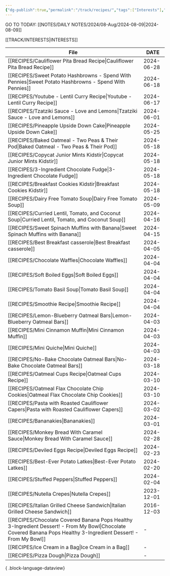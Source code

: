 ```yaml
---
{"dg-publish":true,"permalink":"/track/recipes/","tags":["Interests"],"created":"2024-02-25T15:55:00","updated":"2024-02-25 15:59"}
---
```


GO TO TODAY: [[NOTES/DAILY NOTES/2024/08-Aug/2024-08-09\|2024-08-09]]


[[TRACK/INTERESTS\|INTERESTS]]

| File                                                                                                                                                                    | DATE       |
| ----------------------------------------------------------------------------------------------------------------------------------------------------------------------- | ---------- |
| [[RECIPES/Cauliflower Pita Bread Recipe\|Cauliflower Pita Bread Recipe]]                                                                                             | 2024-06-28 |
| [[RECIPES/Sweet Potato Hashbrowns - Spend With Pennies\|Sweet Potato Hashbrowns - Spend With Pennies]]                                                               | 2024-06-18 |
| [[RECIPES/Youtube - Lentil Curry Recipe\|Youtube - Lentil Curry Recipe]]                                                                                             | 2024-06-17 |
| [[RECIPES/Tzatziki Sauce - Love and Lemons\|Tzatziki Sauce - Love and Lemons]]                                                                                       | 2024-06-01 |
| [[RECIPES/Pineapple Upside Down Cake\|Pineapple Upside Down Cake]]                                                                                                   | 2024-05-25 |
| [[RECIPES/Baked Oatmeal - Two Peas & Their Pod\|Baked Oatmeal - Two Peas & Their Pod]]                                                                               | 2024-05-18 |
| [[RECIPES/Copycat Junior Mints  Kidstir\|Copycat Junior Mints  Kidstir]]                                                                                             | 2024-05-18 |
| [[RECIPES/3-Ingredient Chocolate Fudge\|3-Ingredient Chocolate Fudge]]                                                                                               | 2024-05-18 |
| [[RECIPES/Breakfast Cookies  Kidstir\|Breakfast Cookies  Kidstir]]                                                                                                   | 2024-05-18 |
| [[RECIPES/Dairy Free Tomato Soup\|Dairy Free Tomato Soup]]                                                                                                           | 2024-05-09 |
| [[RECIPES/Curried Lentil, Tomato, and Coconut Soup\|Curried Lentil, Tomato, and Coconut Soup]]                                                                       | 2024-04-16 |
| [[RECIPES/Sweet Spinach Muffins with Banana\|Sweet Spinach Muffins with Banana]]                                                                                     | 2024-04-15 |
| [[RECIPES/Best Breakfast casserole\|Best Breakfast casserole]]                                                                                                       | 2024-04-05 |
| [[RECIPES/Chocolate Waffles\|Chocolate Waffles]]                                                                                                                     | 2024-04-04 |
| [[RECIPES/Soft Boiled Eggs\|Soft Boiled Eggs]]                                                                                                                       | 2024-04-04 |
| [[RECIPES/Tomato Basil Soup\|Tomato Basil Soup]]                                                                                                                     | 2024-04-04 |
| [[RECIPES/Smoothie Recipe\|Smoothie Recipe]]                                                                                                                         | 2024-04-04 |
| [[RECIPES/Lemon-Blueberry Oatmeal Bars\|Lemon-Blueberry Oatmeal Bars]]                                                                                               | 2024-04-03 |
| [[RECIPES/Mini Cinnamon Muffin\|Mini Cinnamon Muffin]]                                                                                                               | 2024-04-03 |
| [[RECIPES/Mini Quiche\|Mini Quiche]]                                                                                                                                 | 2024-04-03 |
| [[RECIPES/No-Bake Chocolate Oatmeal Bars\|No-Bake Chocolate Oatmeal Bars]]                                                                                           | 2024-03-18 |
| [[RECIPES/Oatmeal Cups Recipe\|Oatmeal Cups Recipe]]                                                                                                                 | 2024-03-10 |
| [[RECIPES/Oatmeal Flax Chocolate Chip Cookies\|Oatmeal Flax Chocolate Chip Cookies]]                                                                                 | 2024-03-10 |
| [[RECIPES/Pasta with Roasted Cauliflower Capers\|Pasta with Roasted Cauliflower Capers]]                                                                             | 2024-03-02 |
| [[RECIPES/Bananakies\|Bananakies]]                                                                                                                                   | 2024-03-01 |
| [[RECIPES/Monkey Bread With Caramel Sauce\|Monkey Bread With Caramel Sauce]]                                                                                         | 2024-02-28 |
| [[RECIPES/Deviled Eggs Recipe\|Deviled Eggs Recipe]]                                                                                                                 | 2024-02-23 |
| [[RECIPES/Best-Ever Potato Latkes\|Best-Ever Potato Latkes]]                                                                                                         | 2024-02-20 |
| [[RECIPES/Stuffed Peppers\|Stuffed Peppers]]                                                                                                                         | 2024-02-04 |
| [[RECIPES/Nutella Crepes\|Nutella Crepes]]                                                                                                                           | 2023-12-01 |
| [[RECIPES/Italian Grilled Cheese Sandwich\|Italian Grilled Cheese Sandwich]]                                                                                         | 2016-12-03 |
| [[RECIPES/Chocolate Covered Banana Pops  Healthy 3-Ingredient Dessert! - From My Bowl\|Chocolate Covered Banana Pops  Healthy 3-Ingredient Dessert! - From My Bowl]] | \-         |
| [[RECIPES/Ice Cream in a Bag\|Ice Cream in a Bag]]                                                                                                                   | \-         |
| [[RECIPES/Pizza Dough\|Pizza Dough]]                                                                                                                                 | \-         |

{ .block-language-dataview}


